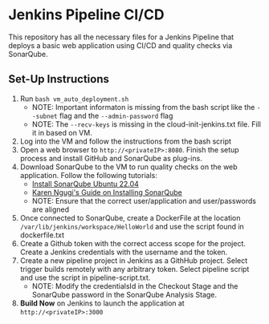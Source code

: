 # Jenkins Pipeline CI/CD 
This repository has all the necessary files for a Jenkins Pipeline that deploys a basic web application using CI/CD and quality checks via SonarQube.

## Set-Up Instructions
1. Run `bash vm_auto_deployment.sh`
    - NOTE: Important informaton is missing from the bash script like the `--subnet` flag and the `--admin-password` flag
    - NOTE: The `--recv-keys` is missing in the cloud-init-jenkins.txt file. Fill it in based on VM.
2. Log into the VM and follow the instructions from the bash script
3. Open a web browser to `http://<privateIP>:8080`. Finish the setup process and install GitHub and SonarQube as plug-ins.
4. Download SonarQube to the VM to run quality checks on the web application. Follow the following tutorials:
    - [Install SonarQube Ubuntu 22.04](https://linux.how2shout.com/how-to-install-sonarqube-on-ubuntu-22-04-lts-server/)
    - [Karen Ngugi's Guide on Installing SonarQube](https://karenngugi.hashnode.dev/installing-sonarqube-on-ubuntu-2204)
    - NOTE: Ensure that the correct user/application and user/passwords are aligned
5. Once connected to SonarQube, create a DockerFile at the location `/var/lib/jenkins/workspace/HelloWorld` and use the script found in dockerfile.txt
6. Create a Github token with the correct access scope for the project. Create a Jenkins credentials with the username and the token.
7. Create a new pipeline project in Jenkins as a GithHub project. Select trigger builds remotely with any arbitrary token. Select pipeline script and use the script in pipeline-script.txt.
    - NOTE: Modify the credentialsId in the Checkout Stage and the SonarQube password in the SonarQube Analysis Stage.
9. **Build Now** on Jenkins to launch the application at `http://<privateIP>:3000`
